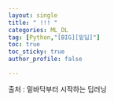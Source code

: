 ```yaml
---
layout: single
title: " !!! "
categories: ML_DL
tag: [Python,"[BIG][밑딥]"]
toc: true
toc_sticky: true
author_profile: false

---
```


출처 : 밑바닥부터 시작하는 딥러닝